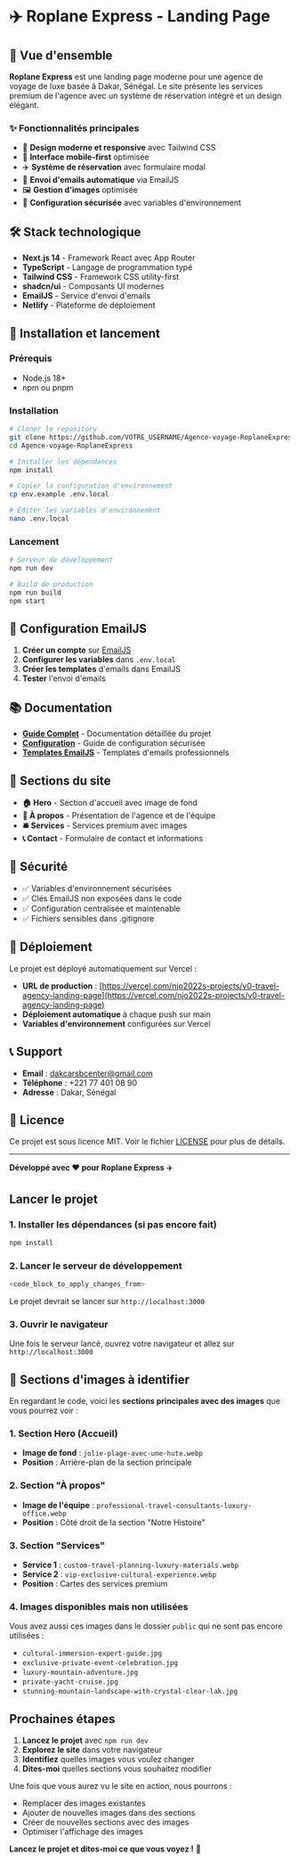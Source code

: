 
# ✈️ Roplane Express - Landing Page

## 🎯 Vue d'ensemble

**Roplane Express** est une landing page moderne pour une agence de voyage de luxe basée à Dakar, Sénégal. Le site présente les services premium de l'agence avec un système de réservation intégré et un design élégant.

### ✨ Fonctionnalités principales

- 🎨 **Design moderne et responsive** avec Tailwind CSS
- 📱 **Interface mobile-first** optimisée
- ✈️ **Système de réservation** avec formulaire modal
- 📧 **Envoi d'emails automatique** via EmailJS
- 🖼️ **Gestion d'images** optimisée
- 🔐 **Configuration sécurisée** avec variables d'environnement

## 🛠️ Stack technologique

- **Next.js 14** - Framework React avec App Router
- **TypeScript** - Langage de programmation typé
- **Tailwind CSS** - Framework CSS utility-first
- **shadcn/ui** - Composants UI modernes
- **EmailJS** - Service d'envoi d'emails
- **Netlify** - Plateforme de déploiement

## 🚀 Installation et lancement

### Prérequis
- Node.js 18+
- npm ou pnpm

### Installation
```bash
# Cloner le repository
git clone https://github.com/VOTRE_USERNAME/Agence-voyage-RoplaneExpress.git
cd Agence-voyage-RoplaneExpress

# Installer les dépendances
npm install

# Copier la configuration d'environnement
cp env.example .env.local

# Éditer les variables d'environnement
nano .env.local
```

### Lancement
```bash
# Serveur de développement
npm run dev

# Build de production
npm run build
npm start
```

## 📧 Configuration EmailJS

1. **Créer un compte** sur [EmailJS](https://www.emailjs.com/)
2. **Configurer les variables** dans `.env.local`
3. **Créer les templates** d'emails dans EmailJS
4. **Tester** l'envoi d'emails

## 📚 Documentation

- **[Guide Complet](GUIDE_COMPLET.md)** - Documentation détaillée du projet
- **[Configuration](CONFIGURATION.md)** - Guide de configuration sécurisée
- **[Templates EmailJS](templates/)** - Templates d'emails professionnels

## 🎨 Sections du site

- **🏠 Hero** - Section d'accueil avec image de fond
- **👥 À propos** - Présentation de l'agence et de l'équipe
- **🛎️ Services** - Services premium avec images
- **📞 Contact** - Formulaire de contact et informations

## 🔐 Sécurité

- ✅ Variables d'environnement sécurisées
- ✅ Clés EmailJS non exposées dans le code
- ✅ Configuration centralisée et maintenable
- ✅ Fichiers sensibles dans .gitignore

## 🚀 Déploiement

Le projet est déployé automatiquement sur Vercel :
- **URL de production** : [https://vercel.com/njo2022s-projects/v0-travel-agency-landing-page](https://vercel.com/njo2022s-projects/v0-travel-agency-landing-page)
- **Déploiement automatique** à chaque push sur main
- **Variables d'environnement** configurées sur Vercel

## 📞 Support

- **Email** : dakcarsbcenter@gmail.com
- **Téléphone** : +221 77 401 08 90
- **Adresse** : Dakar, Sénégal

## 📄 Licence

Ce projet est sous licence MIT. Voir le fichier [LICENSE](LICENSE) pour plus de détails.

---

**Développé avec ❤️ pour Roplane Express** ✈️

##  Lancer le projet

### **1. Installer les dépendances (si pas encore fait)**
```bash
npm install
```

### **2. Lancer le serveur de développement**
```bash
<code_block_to_apply_changes_from>
```

Le projet devrait se lancer sur `http://localhost:3000`

### **3. Ouvrir le navigateur**
Une fois le serveur lancé, ouvrez votre navigateur et allez sur `http://localhost:3000`

## 📸 Sections d'images à identifier

En regardant le code, voici les **sections principales avec des images** que vous pourrez voir :

### **1. Section Hero (Accueil)**
- **Image de fond** : `jolie-plage-avec-une-hute.webp`
- **Position** : Arrière-plan de la section principale

### **2. Section "À propos"**
- **Image de l'équipe** : `professional-travel-consultants-luxury-office.webp`
- **Position** : Côté droit de la section "Notre Histoire"

### **3. Section "Services"**
- **Service 1** : `custom-travel-planning-luxury-materials.webp`
- **Service 2** : `vip-exclusive-cultural-experience.webp`
- **Position** : Cartes des services premium

### **4. Images disponibles mais non utilisées**
Vous avez aussi ces images dans le dossier `public` qui ne sont pas encore utilisées :
- `cultural-immersion-expert-guide.jpg`
- `exclusive-private-event-celebration.jpg`
- `luxury-mountain-adventure.jpg`
- `private-yacht-cruise.jpg`
- `stunning-mountain-landscape-with-crystal-clear-lak.jpg`

##  Prochaines étapes

1. **Lancez le projet** avec `npm run dev`
2. **Explorez le site** dans votre navigateur
3. **Identifiez** quelles images vous voulez changer
4. **Dites-moi** quelles sections vous souhaitez modifier

Une fois que vous aurez vu le site en action, nous pourrons :
- Remplacer des images existantes
- Ajouter de nouvelles images dans des sections
- Créer de nouvelles sections avec des images
- Optimiser l'affichage des images

**Lancez le projet et dites-moi ce que vous voyez !** 🚀

